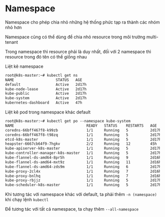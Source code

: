 # Namespace

Namespace cho phép chia nhỏ những hệ thống phức tạp ra thành các nhóm nhỏ hơn

Namespace cũng có thể dùng để chia nhỏ resource trong môi trường multi-tenant

Trong namespace thì resource phải là duy nhất, đối với 2 namespace thì resource trong đó tên có thể giống nhau

Liệt kê namespace

```md
root@k8s-master:~# kubectl get ns
NAME                   STATUS   AGE
default                Active   2d17h
kube-node-lease        Active   2d17h
kube-public            Active   2d17h
kube-system            Active   2d17h
kubernetes-dashboard   Active   47h
```

Liệt kê pod trong namespace khác default

```md
root@k8s-master:~# kubectl get po --namespace kube-system
NAME                                 READY   STATUS    RESTARTS   AGE
coredns-66bff467f8-k99zb             1/1     Running   5          2d17h
coredns-66bff467f8-t98zq             1/1     Running   5          2d17h
etcd-k8s-master                      1/1     Running   5          2d17h
heapster-6667cb64f9-7hgkv            2/2     Running   12         45h
kube-apiserver-k8s-master            1/1     Running   5          2d17h
kube-controller-manager-k8s-master   1/1     Running   5          2d17h
kube-flannel-ds-amd64-8pr5h          1/1     Running   9          2d16h
kube-flannel-ds-amd64-mxt9z          1/1     Running   11         2d16h
kube-flannel-ds-amd64-zds9m          1/1     Running   6          2d17h
kube-proxy-2cl4x                     1/1     Running   7          2d16h
kube-proxy-bnlhq                     1/1     Running   7          2d16h
kube-proxy-rbjjz                     1/1     Running   5          2d17h
kube-scheduler-k8s-master            1/1     Running   5          2d17h

```

Khi tương tác với namespace khác với default, ta phải thêm `-n (namespace)` khi chạy lệnh `kubectl`

Để tương tác với tất cả namespace, ta chạy thêm `--all-namespace`
